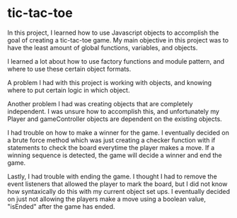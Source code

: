 # tic-tac-toe

In this project, I learned how to use Javascript objects to accomplish the goal of creating a tic-tac-toe game.
My main objective in this project was to have the least amount of global functions, variables, and objects.

I learned a lot about how to use factory functions and module pattern, and where to use these certain object formats.

A problem I had with this project is working with objects, and knowing where to put certain logic in which object.

Another problem I had was creating objects that are completely independent. I was unsure how to accomplish this, and unfortunately 
my Player and gameController objects are dependent on the existing objects. 

I had trouble on how to make a winner for the game. I eventually decided on a brute force method which was just creating a checker
function with if statements to check the board everytime the player makes a move. If a winning sequence is detected, the game will decide 
a winner and end the game.

Lastly, I had trouble with ending the game. I thought I had to remove the event listeners that allowed the player to mark the board, but I did not know how syntaxically do this with my current object set ups. I eventually decided on just not allowing the players make a move using a boolean value, "isEnded" after the game has ended. 
